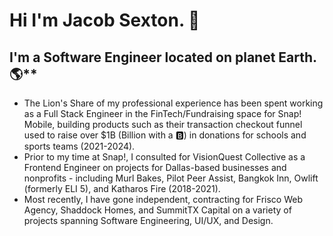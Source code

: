 # Hi I'm Jacob Sexton. 🤠

## I'm a Software Engineer located on planet Earth. 🌎**
- The Lion's Share of my professional experience has been spent working as a Full Stack Engineer in the FinTech/Fundraising space for Snap! Mobile, building products such as their transaction checkout funnel used to raise over $1B (Billion with a 🅱️) in donations for schools and sports teams (2021-2024).
- Prior to my time at Snap!, I consulted for VisionQuest Collective as a Frontend Engineer on projects for Dallas-based businesses and nonprofits - including Murl Bakes, Pilot Peer Assist, Bangkok Inn, Owlift (formerly ELI 5), and Katharos Fire (2018-2021).
- Most recently, I have gone independent, contracting for Frisco Web Agency, Shaddock Homes, and SummitTX Capital on a variety of projects spanning Software Engineering, UI/UX, and Design.
<!-- 
### Technology

### Values and Beliefs

### Mission -->


<!--
**jsextonprofessional/jsextonprofessional** is a ✨ _special_ ✨ repository because its `README.md` (this file) appears on your GitHub profile.

Here are some ideas to get you started:

- 🔭 I’m currently working on ...
- 🌱 I’m currently learning ...
- 👯 I’m looking to collaborate on ...
- 🤔 I’m looking for help with ...
- 💬 Ask me about ...
- 📫 How to reach me: ...
- 😄 Pronouns: ...
- ⚡ Fun fact: ...
-->
